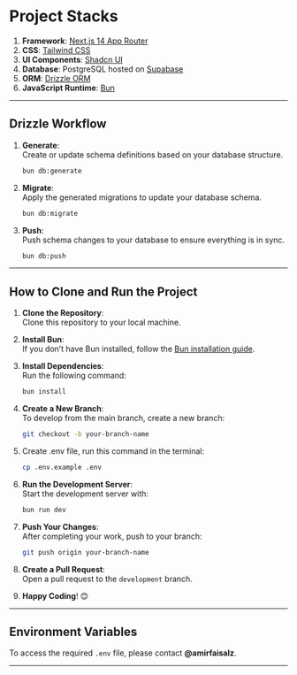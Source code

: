 # Project Stacks

1. **Framework**: [Next.js 14 App Router](https://nextjs.org/)
2. **CSS**: [Tailwind CSS](https://tailwindcss.com/)
3. **UI Components**: [Shadcn UI](https://ui.shadcn.com/docs)
4. **Database**: PostgreSQL hosted on [Supabase](https://supabase.com/)
5. **ORM**: [Drizzle ORM](https://orm.drizzle.team/)
6. **JavaScript Runtime**: [Bun](https://bun.sh/)

---

## Drizzle Workflow

1. **Generate**:  
   Create or update schema definitions based on your database structure.

   ```bash
   bun db:generate
   ```

2. **Migrate**:  
   Apply the generated migrations to update your database schema.

   ```bash
   bun db:migrate
   ```

3. **Push**:  
   Push schema changes to your database to ensure everything is in sync.
   ```bash
   bun db:push
   ```

---

## How to Clone and Run the Project

1. **Clone the Repository**:  
   Clone this repository to your local machine.

2. **Install Bun**:  
   If you don’t have Bun installed, follow the [Bun installation guide](https://bun.sh/docs/installation).

3. **Install Dependencies**:  
   Run the following command:

   ```bash
   bun install
   ```

4. **Create a New Branch**:  
   To develop from the main branch, create a new branch:

   ```bash
   git checkout -b your-branch-name
   ```

5. Create .env file, run this command in the terminal:

   ```bash
   cp .env.example .env
   ```

6. **Run the Development Server**:  
   Start the development server with:

   ```bash
   bun run dev
   ```

7. **Push Your Changes**:  
   After completing your work, push to your branch:

   ```bash
   git push origin your-branch-name
   ```

8. **Create a Pull Request**:  
   Open a pull request to the `development` branch.

9. **Happy Coding**! 😊

---

## Environment Variables

To access the required `.env` file, please contact **@amirfaisalz**.

---
